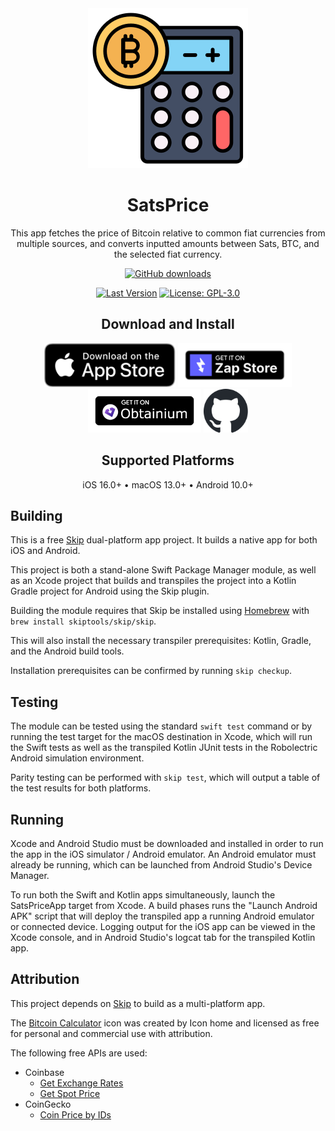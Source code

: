 <div align="center">

<img src="./docs/assets/satsprice-logo.png" alt="SatsPrice Logo" title="SatsPrice logo" width="256"/>

# SatsPrice

This app fetches the price of Bitcoin relative to common fiat currencies from multiple sources, and converts inputted amounts between Sats, BTC, and the selected fiat currency.

[![GitHub downloads](https://img.shields.io/github/downloads/tyiu/sats-price/total?label=Downloads&labelColor=27303D&color=0D1117&logo=github&logoColor=FFFFFF&style=flat)](https://github.com/tyiu/sats-price/releases)

[![Last Version](https://img.shields.io/github/release/tyiu/sats-price?maxAge=3600&label=Stable&labelColor=06599d&color=043b69)](https://github.com/tyiu/sats-price)
[![License: GPL-3.0](https://img.shields.io/github/license/tyiu/sats-price?labelColor=27303D&color=0877d2)](/LICENSE)

## Download and Install

[<img src="./docs/assets/download_on_apple.svg"
alt="Download on the Apple App Store"
height="70">](https://apps.apple.com/app/satsprice/id6478230475)
[<img src="./docs/assets/download_on_zapstore.svg"
alt="Get it on Zap Store"
height="70">](https://github.com/zapstore/zapstore/releases)
[<img src="./docs/assets/download_on_obtainium.png"
alt="Get it on Obtaininum"
height="70">](https://github.com/ImranR98/Obtainium)
[<img src="./docs/assets/download_on_github.svg" alt="Get it on GitHub"
height="70">](https://github.com/tyiu/sats-price/releases)

## Supported Platforms

iOS 16.0+ • macOS 13.0+ • Android 10.0+

</div>

## Building

This is a free [Skip](https://skip.tools) dual-platform app project.
It builds a native app for both iOS and Android.

This project is both a stand-alone Swift Package Manager module,
as well as an Xcode project that builds and transpiles the project
into a Kotlin Gradle project for Android using the Skip plugin.

Building the module requires that Skip be installed using
[Homebrew](https://brew.sh) with `brew install skiptools/skip/skip`.

This will also install the necessary transpiler prerequisites:
Kotlin, Gradle, and the Android build tools.

Installation prerequisites can be confirmed by running `skip checkup`.

## Testing

The module can be tested using the standard `swift test` command
or by running the test target for the macOS destination in Xcode,
which will run the Swift tests as well as the transpiled
Kotlin JUnit tests in the Robolectric Android simulation environment.

Parity testing can be performed with `skip test`,
which will output a table of the test results for both platforms.

## Running

Xcode and Android Studio must be downloaded and installed in order to
run the app in the iOS simulator / Android emulator.
An Android emulator must already be running, which can be launched from 
Android Studio's Device Manager.

To run both the Swift and Kotlin apps simultaneously, 
launch the SatsPriceApp target from Xcode.
A build phases runs the "Launch Android APK" script that
will deploy the transpiled app a running Android emulator or connected device.
Logging output for the iOS app can be viewed in the Xcode console, and in
Android Studio's logcat tab for the transpiled Kotlin app.

## Attribution

This project depends on [Skip](https://skip.tools) to build as a multi-platform app.

The [Bitcoin Calculator](https://www.flaticon.com/free-icons/bitcoin-calculator) icon was created by Icon home and licensed as free for personal and commercial use with attribution.

The following free APIs are used:
- Coinbase
  - [Get Exchange Rates](https://docs.cdp.coinbase.com/coinbase-app/docs/api-exchange-rates#get-exchange-rates)
  - [Get Spot Price](https://docs.cdp.coinbase.com/coinbase-app/docs/api-prices#get-spot-price)
- CoinGecko
  - [Coin Price by IDs](https://docs.coingecko.com/reference/simple-price)